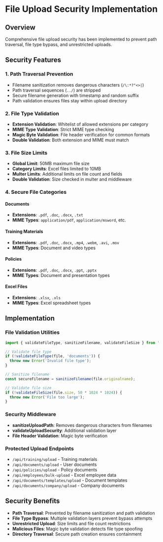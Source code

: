 # File Upload Security Implementation

## Overview
Comprehensive file upload security has been implemented to prevent path traversal, file type bypass, and unrestricted uploads.

## Security Features

### 1. Path Traversal Prevention
- Filename sanitization removes dangerous characters (`/\:*?"<>|`)
- Path traversal sequences (`../`) are stripped
- Secure filename generation with timestamp and random suffix
- Path validation ensures files stay within upload directory

### 2. File Type Validation
- **Extension Validation**: Whitelist of allowed extensions per category
- **MIME Type Validation**: Strict MIME type checking
- **Magic Byte Validation**: File header verification for common formats
- **Double Validation**: Both extension and MIME must match

### 3. File Size Limits
- **Global Limit**: 50MB maximum file size
- **Category Limits**: Excel files limited to 10MB
- **Multer Limits**: Additional limits on file count and fields
- **Double Validation**: Size checked in multer and middleware

### 4. Secure File Categories

#### Documents
- **Extensions**: `.pdf`, `.doc`, `.docx`, `.txt`
- **MIME Types**: `application/pdf`, `application/msword`, etc.

#### Training Materials
- **Extensions**: `.pdf`, `.doc`, `.docx`, `.mp4`, `.webm`, `.avi`, `.mov`
- **MIME Types**: Document and video types

#### Policies
- **Extensions**: `.pdf`, `.doc`, `.docx`, `.ppt`, `.pptx`
- **MIME Types**: Document and presentation types

#### Excel Files
- **Extensions**: `.xlsx`, `.xls`
- **MIME Types**: Excel spreadsheet types

## Implementation

### File Validation Utilities
```javascript
import { validateFileType, sanitizeFilename, validateFileSize } from './utils/fileValidation.js';

// Validate file type
if (!validateFileType(file, 'documents')) {
  throw new Error('Invalid file type');
}

// Sanitize filename
const secureFilename = sanitizeFilename(file.originalname);

// Validate file size
if (!validateFileSize(file.size, 50 * 1024 * 1024)) {
  throw new Error('File too large');
}
```

### Security Middleware
- **sanitizeUploadPath**: Removes dangerous characters from filenames
- **validateUploadSecurity**: Additional validation layer
- **File Header Validation**: Magic byte verification

### Protected Upload Endpoints
- `/api/training/upload` - Training materials
- `/api/documents/upload` - User documents
- `/api/policies/upload` - Policy documents
- `/api/employees/bulk-upload` - Excel employee data
- `/api/documents/templates/upload` - Document templates
- `/api/documents/company/upload` - Company documents

## Security Benefits
- **Path Traversal**: Prevented by filename sanitization and path validation
- **File Type Bypass**: Multiple validation layers prevent bypass attempts
- **Unrestricted Upload**: Size limits and file count restrictions
- **Malicious Files**: Magic byte validation detects file type spoofing
- **Directory Traversal**: Secure path creation ensures containment